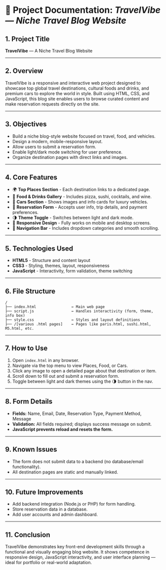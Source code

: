 # 📘 Project Documentation: *TravelVibe — Niche Travel Blog Website*

## 1. Project Title
**TravelVibe** — A Niche Travel Blog Website

---

## 2. Overview
TravelVibe is a responsive and interactive web project designed to showcase top global travel destinations, cultural foods and drinks, and premium cars to explore the world in style. Built using HTML, CSS, and JavaScript, this blog site enables users to browse curated content and make reservation requests directly on the site.

---

## 3. Objectives
- Build a niche blog-style website focused on travel, food, and vehicles.
- Design a modern, mobile-responsive layout.
- Allow users to submit a reservation form.
- Enable light/dark mode switching for user preference.
- Organize destination pages with direct links and images.

---

## 4. Core Features
- 🌍 **Top Places Section** - Each destination links to a dedicated page.
- 🍕 **Food & Drinks Gallery** - Includes pizza, sushi, cocktails, and wine.
- 🚗 **Cars Section** - Shows images and info cards for luxury vehicles.
- 📝 **Reservation Form** - Accepts user info, trip details, and payment preferences.
- 🌗 **Theme Toggle** - Switches between light and dark mode.
- 📱 **Responsive Design** - Fully works on mobile and desktop screens.
- 🔗 **Navigation Bar** - Includes dropdown categories and smooth scrolling.

---

## 5. Technologies Used
- **HTML5** - Structure and content layout
- **CSS3** - Styling, themes, layout, responsiveness
- **JavaScript** - Interactivity, form validation, theme switching

---

## 6. File Structure
```
/
├── index.html                ← Main web page
├── script.js                 ← Handles interactivity (form, theme, info box)
├── style.css                 ← Styles and layout definitions
├── /[various .html pages]    ← Pages like paris.html, sushi.html, M5.html, etc.
```

---

## 7. How to Use
1. Open `index.html` in any browser.
2. Navigate via the top menu to view Places, Food, or Cars.
3. Click any image to open a detailed page about that destination or item.
4. Scroll down to fill out and submit a reservation form.
5. Toggle between light and dark themes using the 🌗 button in the nav.

---

## 8. Form Details
- **Fields:** Name, Email, Date, Reservation Type, Payment Method, Message
- **Validation:** All fields required; displays success message on submit.
- **JavaScript prevents reload and resets the form.**

---

## 9. Known Issues
- The form does not submit data to a backend (no database/email functionality).
- All destination pages are static and manually linked.

---

## 10. Future Improvements
- Add backend integration (Node.js or PHP) for form handling.
- Store reservation data in a database.
- Add user accounts and admin dashboard.

---

## 11. Conclusion
TravelVibe demonstrates key front-end development skills through a functional and visually engaging blog website. It shows competence in responsive design, JavaScript interactivity, and user interface planning — ideal for portfolio or real-world adaptation.
